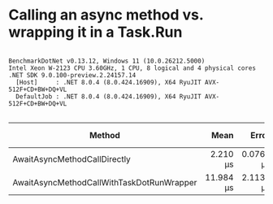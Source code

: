 # Calling an async method vs. wrapping it in a Task.Run

```

BenchmarkDotNet v0.13.12, Windows 11 (10.0.26212.5000)
Intel Xeon W-2123 CPU 3.60GHz, 1 CPU, 8 logical and 4 physical cores
.NET SDK 9.0.100-preview.2.24157.14
  [Host]     : .NET 8.0.4 (8.0.424.16909), X64 RyuJIT AVX-512F+CD+BW+DQ+VL
  DefaultJob : .NET 8.0.4 (8.0.424.16909), X64 RyuJIT AVX-512F+CD+BW+DQ+VL


```
| Method                                    | Mean      | Error     | StdDev    | Median    | Ratio | RatioSD | Gen0   | Allocated | Alloc Ratio |
|------------------------------------------ |----------:|----------:|----------:|----------:|------:|--------:|-------:|----------:|------------:|
| AwaitAsyncMethodCallDirectly              |  2.210 μs | 0.0764 μs | 0.2091 μs |  2.146 μs |  1.00 |    0.00 | 0.0687 |     296 B |        1.00 |
| AwaitAsyncMethodCallWithTaskDotRunWrapper | 11.984 μs | 2.1138 μs | 6.2327 μs | 11.195 μs |  5.75 |    3.02 | 0.1144 |     513 B |        1.73 |
